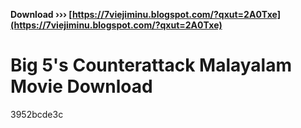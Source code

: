 **Download ››› [https://7viejiminu.blogspot.com/?qxut=2A0Txe](https://7viejiminu.blogspot.com/?qxut=2A0Txe)**


 
# Big 5's Counterattack Malayalam Movie Download
 
  3952bcde3c
 
